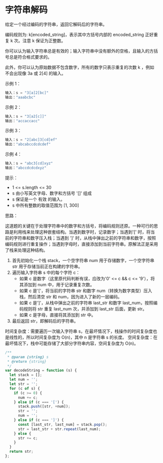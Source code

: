 # 字符串解码

给定一个经过编码的字符串，返回它解码后的字符串。

编码规则为: k[encoded_string]，表示其中方括号内部的 encoded_string 正好重复 k 次。注意 k 保证为正整数。

你可以认为输入字符串总是有效的；输入字符串中没有额外的空格，且输入的方括号总是符合格式要求的。

此外，你可以认为原始数据不包含数字，所有的数字只表示重复的次数 k ，例如不会出现像 3a 或 2[4] 的输入。

示例 1：

```js
输入：s = "3[a]2[bc]"
输出："aaabcbc"
```

示例 2：

```js
输入：s = "3[a2[c]]"
输出："accaccacc"
```

示例 3：

```js
输入：s = "2[abc]3[cd]ef"
输出："abcabccdcdcdef"
```

示例 4：

```js
输入：s = "abc3[cd]xyz"
输出："abccdcdcdxyz"
```

提示：

- 1 <= s.length <= 30
- s 由小写英文字母、数字和方括号 '[]' 组成
- s 保证是一个 有效 的输入。
- s 中所有整数的取值范围为 [1, 300]

思路：

这道题的关键在于处理字符串中的数字和方括号，将编码规则还原。一种可行的思路是利用栈来处理这种嵌套结构。当遇到数字时，记录数字；当遇到'[' 时，将当前的字符串和数字压入栈；当遇到 ']' 时，从栈中弹出之前的字符串和数字，按照编码规则进行重复操作；当遇到字母时，直接添加到当前字符串。原解法正是采用了栈来处理这种结构。

1. 首先初始化一个栈 stack，一个空字符串 num 用于存储数字，一个空字符串 str 用于存储当前正在构建的字符串。
2. 遍历输入字符串 s 中的每个字符 c：
   - 如果 c 是数字（这里原代码判断有误，应改为'0' <= c && c <= '9'），将其添加到 num 中，用于记录重复次数。
   - 如果 c 是'['，将当前的字符串 str 和数字 num（转换为数字类型）压入栈，然后清空 str 和 num，因为进入了新的一层编码。
   - 如果 c 是']'，从栈中弹出之前的字符串 last_str 和数字 last_num，按照编码规则将 str 重复 last_num 次，并添加到 last_str 后面，更新 str。
   - 如果 c 是字母，直接将其添加到 str 中。
3. 最后返回 str，即解码后的字符串。

时间复杂度：需要遍历一次输入字符串 s，在最坏情况下，栈操作的时间复杂度也是线性的，所以时间复杂度为 O(n)，其中 n 是字符串 s 的长度。
空间复杂度：在最坏情况下，栈中可能存储了大部分字符串内容，空间复杂度为 O(n)。

```js
/**
 * @param {string} s
 * @return {string}
 */
var decodeString = function (s) {
  let stack = [];
  let num = '';
  let str = '';
  for (c of s) {
    if (c >= 0) {
      num += c;
    } else if (c === '[') {
      stack.push([str, +num]);
      str = '';
      num = '';
    } else if (c === ']') {
      const [last_str, last_num] = stack.pop();
      str = last_str + str.repeat(last_num);
    } else {
      str += c;
    }
  }
  return str;
};
```
